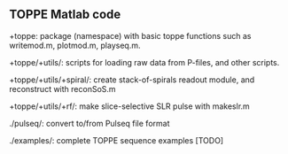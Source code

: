 ## TOPPE Matlab code

+toppe: package (namespace) with basic toppe functions such as writemod.m, plotmod.m, playseq.m.

+toppe/+utils/: scripts for loading raw data from P-files, and other scripts.

+toppe/+utils/+spiral/: create stack-of-spirals readout module, and reconstruct with reconSoS.m

+toppe/+utils/+rf/: make slice-selective SLR pulse with makeslr.m

./pulseq/: convert to/from Pulseq file format

./examples/: complete TOPPE sequence examples [TODO]



